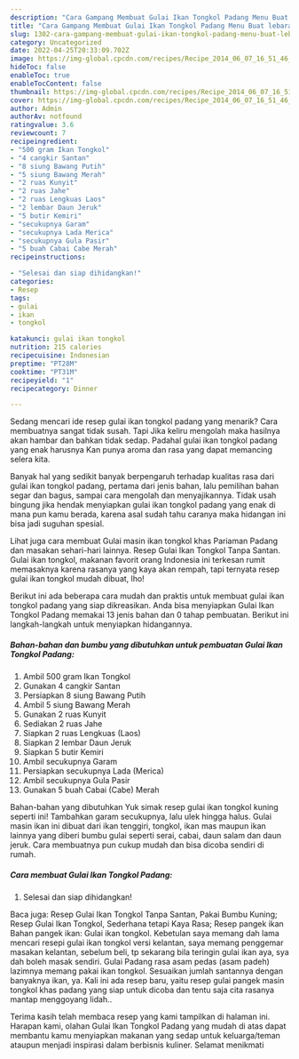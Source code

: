 ```yaml
---
description: "Cara Gampang Membuat Gulai Ikan Tongkol Padang Menu Buat lebaran"
title: "Cara Gampang Membuat Gulai Ikan Tongkol Padang Menu Buat lebaran"
slug: 1302-cara-gampang-membuat-gulai-ikan-tongkol-padang-menu-buat-lebaran
category: Uncategorized
date: 2022-04-25T20:33:09.702Z
image: https://img-global.cpcdn.com/recipes/Recipe_2014_06_07_16_51_46_998_1b7fbc/680x482cq70/gulai-ikan-tongkol-padang-foto-resep-utama.jpg
hideToc: false
enableToc: true
enableTocContent: false
thumbnail: https://img-global.cpcdn.com/recipes/Recipe_2014_06_07_16_51_46_998_1b7fbc/680x482cq70/gulai-ikan-tongkol-padang-foto-resep-utama.jpg
cover: https://img-global.cpcdn.com/recipes/Recipe_2014_06_07_16_51_46_998_1b7fbc/680x482cq70/gulai-ikan-tongkol-padang-foto-resep-utama.jpg
author: Admin
authorAv: notfound
ratingvalue: 3.6
reviewcount: 7
recipeingredient:
- "500 gram Ikan Tongkol"
- "4 cangkir Santan"
- "8 siung Bawang Putih"
- "5 siung Bawang Merah"
- "2 ruas Kunyit"
- "2 ruas Jahe"
- "2 ruas Lengkuas Laos"
- "2 lembar Daun Jeruk"
- "5 butir Kemiri"
- "secukupnya Garam"
- "secukupnya Lada Merica"
- "secukupnya Gula Pasir"
- "5 buah Cabai Cabe Merah"
recipeinstructions:

- "Selesai dan siap dihidangkan!"
categories:
- Resep
tags:
- gulai
- ikan
- tongkol

katakunci: gulai ikan tongkol 
nutrition: 215 calories
recipecuisine: Indonesian
preptime: "PT28M"
cooktime: "PT31M"
recipeyield: "1"
recipecategory: Dinner

---
```



Sedang mencari ide resep gulai ikan tongkol padang yang menarik? Cara membuatnya sangat tidak susah. Tapi Jika keliru mengolah maka hasilnya akan hambar dan bahkan tidak sedap. Padahal gulai ikan tongkol padang yang enak harusnya Kan punya aroma dan rasa yang dapat memancing selera kita.


Banyak hal yang sedikit banyak berpengaruh terhadap kualitas rasa dari gulai ikan tongkol padang, pertama dari jenis bahan, lalu pemilihan bahan segar dan bagus, sampai cara mengolah dan menyajikannya. Tidak usah bingung jika hendak menyiapkan gulai ikan tongkol padang yang enak di mana pun kamu berada, karena asal sudah tahu caranya maka hidangan ini bisa jadi suguhan spesial.

Lihat juga cara membuat Gulai masin ikan tongkol khas Pariaman Padang dan masakan sehari-hari lainnya. Resep Gulai Ikan Tongkol Tanpa Santan. Gulai ikan tongkol, makanan favorit orang Indonesia ini terkesan rumit memasaknya karena rasanya yang kaya akan rempah, tapi ternyata resep gulai ikan tongkol mudah dibuat, lho!


Berikut ini ada beberapa cara mudah dan praktis untuk membuat gulai ikan tongkol padang yang siap dikreasikan. Anda bisa menyiapkan Gulai Ikan Tongkol Padang memakai 13 jenis bahan dan 0 tahap pembuatan. Berikut ini langkah-langkah untuk menyiapkan hidangannya.

<!--inarticleads1-->

##### Bahan-bahan dan bumbu yang dibutuhkan untuk pembuatan Gulai Ikan Tongkol Padang:

1. Ambil 500 gram Ikan Tongkol
1. Gunakan 4 cangkir Santan
1. Persiapkan 8 siung Bawang Putih
1. Ambil 5 siung Bawang Merah
1. Gunakan 2 ruas Kunyit
1. Sediakan 2 ruas Jahe
1. Siapkan 2 ruas Lengkuas (Laos)
1. Siapkan 2 lembar Daun Jeruk
1. Siapkan 5 butir Kemiri
1. Ambil secukupnya Garam
1. Persiapkan secukupnya Lada (Merica)
1. Ambil secukupnya Gula Pasir
1. Gunakan 5 buah Cabai (Cabe) Merah


Bahan-bahan yang dibutuhkan Yuk simak resep gulai ikan tongkol kuning seperti ini! Tambahkan garam secukupnya, lalu ulek hingga halus. Gulai masin ikan ini dibuat dari ikan tenggiri, tongkol, ikan mas maupun ikan lainnya yang diberi bumbu gulai seperti serai, cabai, daun salam dan daun jeruk. Cara membuatnya pun cukup mudah dan bisa dicoba sendiri di rumah. 

<!--inarticleads2-->

##### Cara membuat Gulai Ikan Tongkol Padang:


1. Selesai dan siap dihidangkan!

Baca juga: Resep Gulai Ikan Tongkol Tanpa Santan, Pakai Bumbu Kuning; Resep Gulai Ikan Tongkol, Sederhana tetapi Kaya Rasa; Resep pangek ikan Bahan pangek ikan: Gulai ikan tongkol. Kebetulan saya memang dah lama mencari resepi gulai ikan tongkol versi kelantan, saya memang penggemar masakan kelantan, sebelum beli, tp sekarang bila teringin gulai ikan aya, sya dah boleh masak sendiri. Gulai Padang rasa asam pedas (asam padeh) lazimnya memang pakai ikan tongkol. Sesuaikan jumlah santannya dengan banyaknya ikan, ya. Kali ini ada resep baru, yaitu resep gulai pangek masin tongkol khas padang yang siap untuk dicoba dan tentu saja cita rasanya mantap menggoyang lidah.. 

Terima kasih telah membaca resep yang kami tampilkan di halaman ini. Harapan kami, olahan Gulai Ikan Tongkol Padang yang mudah di atas dapat membantu kamu menyiapkan makanan yang sedap untuk keluarga/teman ataupun menjadi inspirasi dalam berbisnis kuliner. Selamat menikmati

